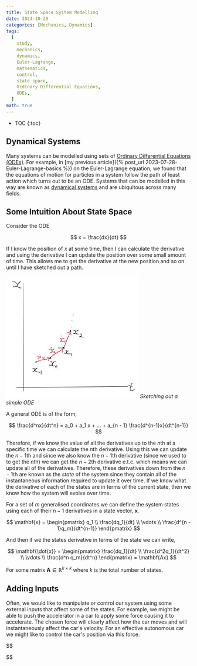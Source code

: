 ```yaml
---
title: State Space System Modelling
date: 2024-10-29
categories: [Mechanics, Dynamics]
tags:
  [
    study,
    mechanics,
    dynamics,
    Euler-Lagrange,
    mathematics,
    control,
    state space,
    Ordinary Differential Equations,
    ODEs,
  ]
math: true
---
```


<!-- prettier-ignore -->
* TOC
{:toc}

## Dynamical Systems

Many systems can be modelled using sets of
[Ordinary Differential Equations (ODEs)](https://en.wikipedia.org/wiki/Ordinary_differential_equation).
For example, in [my previous article]({% post_url 2023-07-28-Euler-Lagrange-basics %}) on the
Euler-Lagrange equation, we found that the equations of motion for particles in a system follow the
path of least action which turns out to be an ODE. Systems that can be modelled in this way are
known as [dynamical systems](https://en.wikipedia.org/wiki/Dynamical_system) and are ubiquitous
across many fields.

## Some Intuition About State Space

Consider the ODE

$$
x = \frac{dx}{dt}
$$

If I know the position of $x$ at some time, then I can calculate the derivative and using the
derivative I can update the position over some small amount of time. This allows me to get the
derivative at the new position and so on until I have sketched out a path.

<!-- prettier-ignore -->
![](/images/simple_ode_sketch.jpg) _Sketching out a simple ODE_

A general ODE is of the form,

$$
\frac{d^nx}{dt^n} = a_0 + a_1 x + ... + a_{n - 1} \frac{d^{n-1}x}{dt^{n-1}}
$$

Therefore, if we know the value of all the derivatives up to the $n$th at a specific time we can
calculate the $n$th derivative. Using this we can update the $n - 1$th and since we also know the
$n - 1$th derivative \(since we used to to get the $n$th\) we can get the $n - 2$th derivative
e.t.c. which means we can update all of the derivatives. Therefore, these derivatives down from the
$n - 1$th are known as the _state_ of the system since they contain all of the instantaneous
information required to update it over time. If we know what the derivative of each of the states
are in terms of the current state, then we know how the system will evolve over time.

For a set of $m$ generalised coordinates we can define the system states using each of their $n - 1$
derivatives in a state vector, $\mathbf{x}$.

$$
\mathbf{x} = \begin{pmatrix} q_1 \\ \frac{dq_1}{dt} \\ \vdots \\ \frac{d^{n - 1}q_m}{dt^{n-1}} \end{pmatrix}
$$

And then if we the states derivative in terms of the state we can write,

$$
\mathbf{\dot{x}} = \begin{pmatrix} \frac{dq_1}{dt} \\ \frac{d^2q_1}{dt^2} \\ \vdots \\ \frac{d^n q_m}{dt^n} \end{pmatrix} = \mathbf{Ax}
$$

For some matrix $\mathbf{A} \in \mathbb{R}^{k \times k}$ where $k$ is the total number of states.

## Adding Inputs

Often, we would like to manipulate or control our system using some external inputs that affect some
of the states. For example, we might be able to push the accelerator in a car to apply some force
causing it to accelerate. The chosen force will clearly affect how the car moves and will
instantaneously affect the car's velocity. For an effective autonomous car we might like to control
the car's position via this force.

$$


$$

$$
$$
